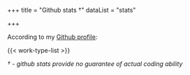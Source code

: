 +++
title = "Github stats †"
dataList = "stats"

+++

According to my [Github profile](https://dzello.com/github):

{{< work-type-list >}}

_† - github stats provide no guarantee of actual coding ability_
